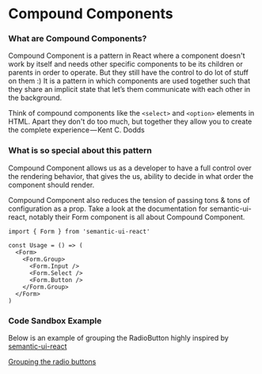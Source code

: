 # Compound Components

### What are Compound Components?

Compound Component is a pattern in React where a component doesn't work by itself and needs other specific components to be its children or parents in order to operate. But they still have the control to do lot of stuff on them :)
It is a pattern in which components are used together such that they share an implicit state that let’s them communicate with each other in the background.

Think of compound components like the ```<select>``` and ```<option>``` elements in HTML. Apart they don't do too much, but together they allow you to create the complete experience — Kent C. Dodds

### What is so special about this pattern

Compound Component allows us as a developer to have a full control over the rendering behavior, that gives the us, ability to decide in what order the component should render. 

Compound Component also reduces the tension of passing tons & tons of configuration as a prop.
Take a look at the documentation for semantic-ui-react, notably their Form component is all about Compound Component.

```
import { Form } from 'semantic-ui-react'

const Usage = () => (
  <Form>
    <Form.Group>
      <Form.Input />
      <Form.Select />
      <Form.Button />
    </Form.Group>
  </Form>
)

```


### Code Sandbox Example

Below is an example of grouping the RadioButton highly inspired by [semantic-ui-react](https://react.semantic-ui.com/collections/form/)

[Grouping the radio buttons](https://codesandbox.io/s/z32mw29474)
